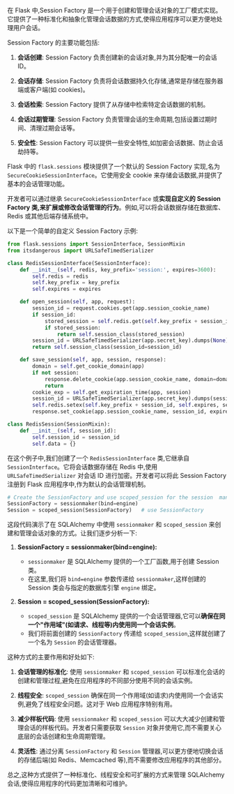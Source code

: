 在 Flask 中,Session Factory 是一个用于创建和管理会话对象的工厂模式实现。它提供了一种标准化和抽象化管理会话数据的方式,使得应用程序可以更方便地处理用户会话。

Session Factory 的主要功能包括:

1. **会话创建**: Session Factory 负责创建新的会话对象,并为其分配唯一的会话 ID。

2. **会话存储**: Session Factory 负责将会话数据持久化存储,通常是存储在服务器端或客户端(如 cookies)。

3. **会话检索**: Session Factory 提供了从存储中检索特定会话数据的机制。

4. **会话过期管理**: Session Factory 负责管理会话的生命周期,包括设置过期时间、清理过期会话等。

5. **安全性**: Session Factory 可以提供一些安全特性,如加密会话数据、防止会话劫持等。

Flask 中的 `flask.sessions` 模块提供了一个默认的 Session Factory 实现,名为 `SecureCookieSessionInterface`。它使用安全 cookie 来存储会话数据,并提供了基本的会话管理功能。

开发者可以通过继承 `SecureCookieSessionInterface` 或**实现自定义的 Session Factory 类,来扩展或修改会话管理的行为**。例如,可以将会话数据存储在数据库、Redis 或其他后端存储系统中。

以下是一个简单的自定义 Session Factory 示例:

```python
from flask.sessions import SessionInterface, SessionMixin
from itsdangerous import URLSafeTimedSerializer

class RedisSessionInterface(SessionInterface):
    def __init__(self, redis, key_prefix='session:', expires=3600):
        self.redis = redis
        self.key_prefix = key_prefix
        self.expires = expires

    def open_session(self, app, request):
        session_id = request.cookies.get(app.session_cookie_name)
        if session_id:
            stored_session = self.redis.get(self.key_prefix + session_id)
            if stored_session:
                return self.session_class(stored_session)
        session_id = URLSafeTimedSerializer(app.secret_key).dumps(None)
        return self.session_class(session_id=session_id)

    def save_session(self, app, session, response):
        domain = self.get_cookie_domain(app)
        if not session:
            response.delete_cookie(app.session_cookie_name, domain=domain)
            return
        cookie_exp = self.get_expiration_time(app, session)
        session_id = URLSafeTimedSerializer(app.secret_key).dumps(session)
        self.redis.setex(self.key_prefix + session_id, self.expires, session_id)
        response.set_cookie(app.session_cookie_name, session_id, expires=cookie_exp, httponly=True, domain=domain)

class RedisSession(SessionMixin):
    def __init__(self, session_id):
        self.session_id = session_id
        self.data = {}
```

在这个例子中,我们创建了一个 `RedisSessionInterface` 类,它继承自 `SessionInterface`。它将会话数据存储在 Redis 中,使用 `URLSafeTimedSerializer` 对会话 ID 进行加密。开发者可以将此 Session Factory 注册到 Flask 应用程序中,作为默认的会话管理机制。


```python
# Create the SessionFactory and use scoped_session for the session  manager  
SessionFactory = sessionmaker(bind=engine)  
Session = scoped_session(SessionFactory)   # use SessionFactory
```

这段代码演示了在 SQLAlchemy 中使用 `sessionmaker` 和 `scoped_session` 来创建和管理会话对象的方式。让我们逐步分析一下:

1. **SessionFactory = sessionmaker(bind=engine):**
   - `sessionmaker` 是 SQLAlchemy 提供的一个工厂函数,用于创建 Session 类。
   - 在这里,我们将 `bind=engine` 参数传递给 `sessionmaker`,这样创建的 Session 类会与指定的数据库引擎 `engine` 绑定。

2. **Session = scoped_session(SessionFactory):**
   - `scoped_session` 是 SQLAlchemy 提供的一个会话管理器,它可以**确保在同一个"作用域"(如请求、线程等)内使用同一个会话实例**。
   - 我们将前面创建的 `SessionFactory` 传递给 `scoped_session`,这样就创建了一个名为 `Session` 的会话管理器。

这种方式的主要作用和好处如下:

1. **会话管理的标准化**: 使用 `sessionmaker` 和 `scoped_session` 可以标准化会话的创建和管理过程,避免在应用程序的不同部分使用不同的会话实例。

2. **线程安全**: `scoped_session` 确保在同一个作用域(如请求)内使用同一个会话实例,避免了线程安全问题。这对于 Web 应用程序特别有用。

3. **减少样板代码**: 使用 `sessionmaker` 和 `scoped_session` 可以大大减少创建和管理会话的样板代码。开发者只需要获取 `Session` 对象并使用它,而不需要关心底层的会话创建和生命周期管理。

4. **灵活性**: 通过分离 `SessionFactory` 和 `Session` 管理器,可以更方便地切换会话的存储后端(如 Redis、Memcached 等),而不需要修改应用程序的其他部分。

总之,这种方式提供了一种标准化、线程安全和可扩展的方式来管理 SQLAlchemy 会话,使得应用程序的代码更加清晰和可维护。
